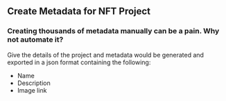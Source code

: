 ## Create Metadata for NFT Project

### Creating thousands of metadata manually can be a pain. Why not automate it?

Give the details of the project and metadata would be generated and exported in a json format containing the following:

- Name
- Description
- Image link

